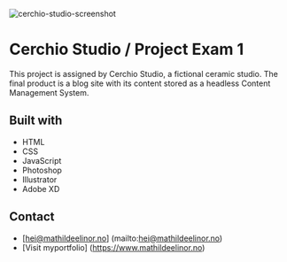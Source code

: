 ![cerchio-studio-screenshot](https://user-images.githubusercontent.com/94295012/194151291-4432e049-27dc-404b-a55d-4f9d7fe50398.jpg)

# Cerchio Studio / Project Exam 1

This project is assigned by Cerchio Studio, a fictional ceramic studio. The final product is a blog site with its content stored as a headless Content Management System.

## Built with
- HTML
- CSS
- JavaScript
- Photoshop
- Illustrator
- Adobe XD

## Contact
- [hei@mathildeelinor.no] (mailto:hei@mathildeelinor.no)
- [Visit myportfolio] (https://www.mathildeelinor.no)
